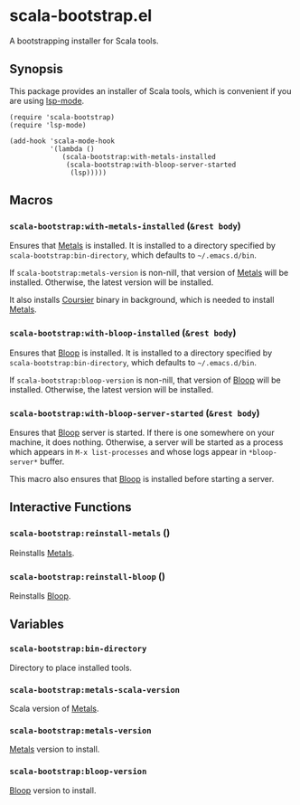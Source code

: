 scala-bootstrap.el
==================

A bootstrapping installer for Scala tools.

Synopsis
--------

This package provides an installer of Scala tools, which is convenient
if you are using [lsp-mode][].

```elisp
(require 'scala-bootstrap)
(require 'lsp-mode)

(add-hook 'scala-mode-hook
          '(lambda ()
             (scala-bootstrap:with-metals-installed
              (scala-bootstrap:with-bloop-server-started
               (lsp)))))
```

Macros
------

### `scala-bootstrap:with-metals-installed` (`&rest body`)

Ensures that [Metals][] is installed.  It is installed to a directory
specified by `scala-bootstrap:bin-directory`, which defaults to
`~/.emacs.d/bin`.

If `scala-bootstrap:metals-version` is non-nill, that version of
[Metals][] will be installed.  Otherwise, the latest version will be
installed.

It also installs [Coursier][] binary in background, which is needed to
install [Metals][].

### `scala-bootstrap:with-bloop-installed` (`&rest body`)

Ensures that [Bloop][] is installed.  It is installed to a directory
specified by `scala-bootstrap:bin-directory`, which defaults to
`~/.emacs.d/bin`.

If `scala-bootstrap:bloop-version` is non-nill, that version of
[Bloop][] will be installed.  Otherwise, the latest version will be
installed.

### `scala-bootstrap:with-bloop-server-started` (`&rest body`)

Ensures that [Bloop][] server is started.  If there is one somewhere
on your machine, it does nothing.  Otherwise, a server will be started
as a process which appears in `M-x list-processes` and whose logs
appear in `*bloop-server*` buffer.

This macro also ensures that [Bloop][] is installed before starting a
server.

Interactive Functions
---------------------

### `scala-bootstrap:reinstall-metals` ()

Reinstalls [Metals][].

### `scala-bootstrap:reinstall-bloop` ()

Reinstalls [Bloop][].

Variables
---------

### `scala-bootstrap:bin-directory`

Directory to place installed tools.

### `scala-bootstrap:metals-scala-version`

Scala version of [Metals][].

### `scala-bootstrap:metals-version`

[Metals][] version to install.

### `scala-bootstrap:bloop-version`

[Bloop][] version to install.

[Metals]: https://scalameta.org/metals/
[Bloop]: https://scalacenter.github.io/bloop/
[Coursier]: https://get-coursier.io/
[lsp-mode]: https://github.com/emacs-lsp/lsp-mode
